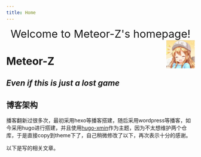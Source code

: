 ```yaml
---
title: Home
---
```


<div style = "text-align: center; font-size: 3vw;">
    Welcome to Meteor-Z's homepage!
</div>

<a href="https://github.com/Meteor-Z">
    <img src="images/profile-photo.jpg" style="max-width:15%;min-width:40px;float:right;" alt="Github repo"/>
</a>

# Meteor-Z

## _Even if this is just a lost game_

## 博客架构

播客翻新过很多次，最初采用hexo等播客搭建，随后采用wordpress等播客，如今采用hugo进行搭建，并且使用[hugo-xmin](https://github.com/yihui/hugo-xmin)作为主题，因为不太想维护两个仓库，于是直接copy到theme下了，自己稍微修改了以下，再次表示十分的感谢。

以下是写的相关文章。
